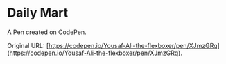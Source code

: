 # Daily Mart

A Pen created on CodePen.

Original URL: [https://codepen.io/Yousaf-Ali-the-flexboxer/pen/XJmzGRq](https://codepen.io/Yousaf-Ali-the-flexboxer/pen/XJmzGRq).

